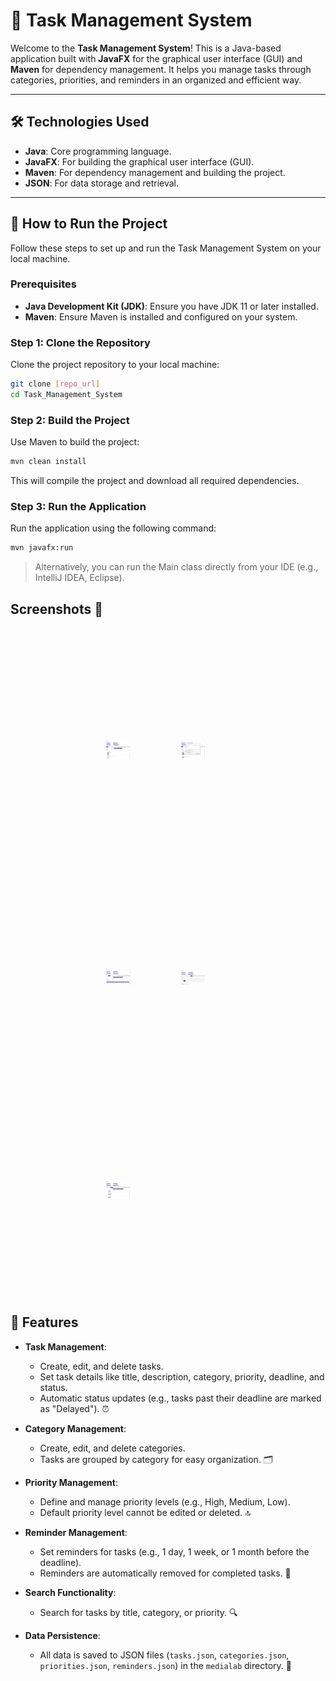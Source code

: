 # 📝 Task Management System

Welcome to the **Task Management System**! This is a Java-based application built with **JavaFX** for the graphical user interface (GUI) and **Maven** for dependency management. It helps you manage tasks through categories, priorities, and reminders in an organized and efficient way.

---

## 🛠️ Technologies Used

- **Java**: Core programming language.
- **JavaFX**: For building the graphical user interface (GUI).
- **Maven**: For dependency management and building the project.
- **JSON**: For data storage and retrieval.

---

## 🚀 How to Run the Project

Follow these steps to set up and run the Task Management System on your local machine.

### Prerequisites

- **Java Development Kit (JDK)**: Ensure you have JDK 11 or later installed.
- **Maven**: Ensure Maven is installed and configured on your system.

### Step 1: Clone the Repository

Clone the project repository to your local machine:

```bash
git clone [repo_url]
cd Task_Management_System
```

### Step 2: Build the Project

Use Maven to build the project:

```bash
mvn clean install
```

This will compile the project and download all required dependencies.

### Step 3: Run the Application

Run the application using the following command:

```bash
mvn javafx:run
```
> Alternatively, you can run the Main class directly from your IDE (e.g., IntelliJ IDEA, Eclipse).

## Screenshots 📸

<div style="display: grid; grid-template-columns: repeat(2, 1fr); gap: 40px; max-width: 200px; margin: 0 auto; padding: 20px;">
  <img src="screenshots/t1.png" style="width: 50%; height: 350px; object-fit: contain;" />
  <img src="screenshots/t5.png" style="width: 50%; height: 350px; object-fit: contain;" />
  
  <img src="screenshots/t2.png" style="width: 50%; height: 300px; object-fit: contain;" />
  <img src="screenshots/t4.png" style="width: 50%; height: 300px; object-fit: contain;" />
  
  <img src="screenshots/t3.png" style="width: 50%; height: 300px; object-fit: contain; align-self: center" />
</div>


## 🌟 Features

- **Task Management**:
  - Create, edit, and delete tasks.
  - Set task details like title, description, category, priority, deadline, and status.
  - Automatic status updates (e.g., tasks past their deadline are marked as "Delayed"). ⏰

- **Category Management**:
  - Create, edit, and delete categories.
  - Tasks are grouped by category for easy organization. 🗂️

- **Priority Management**:
  - Define and manage priority levels (e.g., High, Medium, Low).
  - Default priority level cannot be edited or deleted. 🔝

- **Reminder Management**:
  - Set reminders for tasks (e.g., 1 day, 1 week, or 1 month before the deadline).
  - Reminders are automatically removed for completed tasks. 🔔

- **Search Functionality**:
  - Search for tasks by title, category, or priority. 🔍

- **Data Persistence**:
  - All data is saved to JSON files (`tasks.json`, `categories.json`, `priorities.json`, `reminders.json`) in the `medialab` directory. 💾
